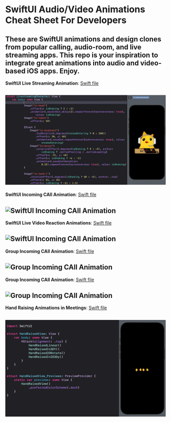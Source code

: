 # SwiftUI Audio/Video Animations Cheat Sheet For Developers

## These are SwiftUI animations and design clones from popular calling, audio-room, and live streaming apps. This repo is your inspiration to integrate great animations into audio and video-based iOS apps. Enjoy.

**SwiftUI Live Streaming Animation**: [Swift file]()

![SwiftUI Live Streaming Animation](https://github.com/GetStream/SwiftUI-open-audio-video-animations/blob/main/imagePreviews/livestreamCharacter.gif)
---

**SwiftUI Incoming CAll Animation**: [Swift file](#)

![SwiftUI Incoming CAll Animation](https://github.com/GetStream/SwiftUICallingAnimationsKit/blob/main/imagePreviews/incomingCall1.gif)
---

**SwiftUI Live Video Reaction Animations**: [Swift file](https://github.com/GetStream/swift-and-swiftui-tutorial-projects/tree/main/AnimatedEmojiReactions)

![SwiftUI Incoming CAll Animation](https://github.com/GetStream/swift-and-swiftui-tutorial-projects/blob/main/AnimatedEmojiReactions/emojiReactions1.gif)
---

**Group Incoming CAll Animation**: [Swift file](#)

![Group Incoming CAll Animation](https://github.com/GetStream/SwiftUI-open-audio-video-animations/blob/main/imagePreviews/groupIncomingCall.gif)
---

**Group Incoming CAll Animation**: [Swift file](#)

![Group Incoming CAll Animation](https://github.com/GetStream/SwiftUI-open-audio-video-animations/blob/main/imagePreviews/groupIncomingCall2.gif)
---

**Hand Raising Animations in Meetings**: [Swift file]()

![Hand Raising Animations in Meetings](https://github.com/GetStream/SwiftUI-open-audio-video-animations/blob/main/imagePreviews/handRaising.gif)
---
